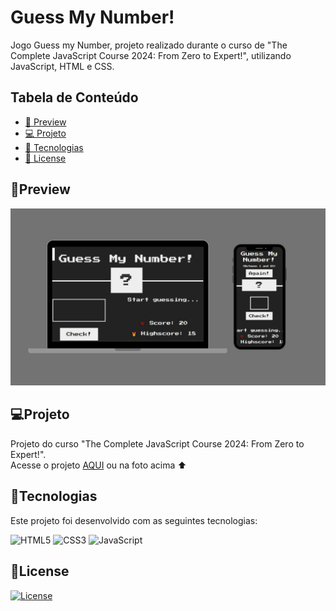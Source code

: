 # Guess My Number!
Jogo Guess my Number, projeto realizado durante o curso de "The Complete JavaScript Course 2024: From Zero to Expert!", utilizando JavaScript, HTML e CSS.

## Tabela de Conteúdo

- [🔗 Preview](#preview)
- [💻 Projeto](#projeto)
- [🚀 Tecnologias](#tecnologias)
- [📝 License](#license)

## 🔗Preview

<a href="https://thaina-oliveira.github.io/Guess-my-Number/"><img src="img/Design guess my number game.jpg"></a>

## 💻Projeto

Projeto do curso "The Complete JavaScript Course 2024: From Zero to Expert!". <br />
Acesse o projeto <a href="https://thaina-oliveira.github.io/Guess-my-Number/">AQUI</a> ou na foto acima ⬆️

##  🚀Tecnologias

Este projeto foi desenvolvido com as seguintes tecnologias:

![HTML5](https://img.shields.io/badge/html5-%23E34F26.svg?style=for-the-badge&logo=html5&logoColor=white)
![CSS3](https://img.shields.io/badge/css3-%231572B6.svg?style=for-the-badge&logo=css3&logoColor=white)
![JavaScript](https://img.shields.io/badge/javascript-%23323330.svg?style=for-the-badge&logo=javascript&logoColor=%23F7DF1E)


##  📝License
[![License](https://img.shields.io/badge/license-MIT-blue.svg)](LICENSE)


